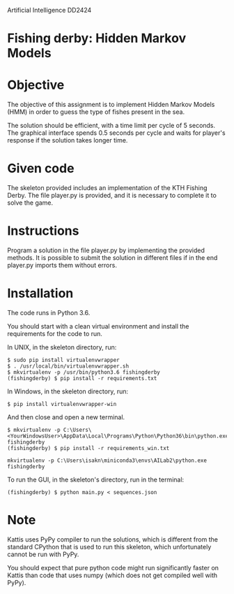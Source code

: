 Artificial Intelligence DD2424

Fishing derby: Hidden Markov Models
===

# Objective
The objective of this assignment is to implement Hidden Markov Models (HMM) in order to guess the type of fishes present in the sea.

The solution should be efficient, with a time limit per cycle of 5 seconds. 
The graphical interface spends 0.5 seconds per cycle and waits for player's response if the solution takes longer time.

# Given code
The skeleton provided includes an implementation of the KTH Fishing Derby.
The file player.py is provided, and it is necessary to complete it to solve the game. 

# Instructions
Program a solution in the file player.py by implementing the provided methods.
It is possible to submit the solution in different files if in the end player.py imports them without errors.

# Installation
The code runs in Python 3.6.

You should start with a clean virtual environment and install the requirements for the code to run.

In UNIX, in the skeleton directory, run:

```
$ sudo pip install virtualenvwrapper
$ . /usr/local/bin/virtualenvwrapper.sh
$ mkvirtualenv -p /usr/bin/python3.6 fishingderby
(fishingderby) $ pip install -r requirements.txt
```

In Windows, in the skeleton directory, run:

```
$ pip install virtualenvwrapper-win
```

And then close and open a new terminal.

```
$ mkvirtualenv -p C:\Users\<YourWindowsUser>\AppData\Local\Programs\Python\Python36\bin\python.exe fishingderby
(fishingderby) $ pip install -r requirements_win.txt

mkvirtualenv -p C:\Users\isakn\miniconda3\envs\AILab2\python.exe fishingderby
```

To run the GUI, in the skeleton's directory, run in the terminal:

```
(fishingderby) $ python main.py < sequences.json
```

# Note

Kattis uses PyPy compiler to run the solutions, which is different from the standard CPython that is used to run this skeleton, 
which unfortunately cannot be run with PyPy. 

You should expect that pure python code might run significantly faster on Kattis than code that uses numpy 
(which does not get compiled well with PyPy).
